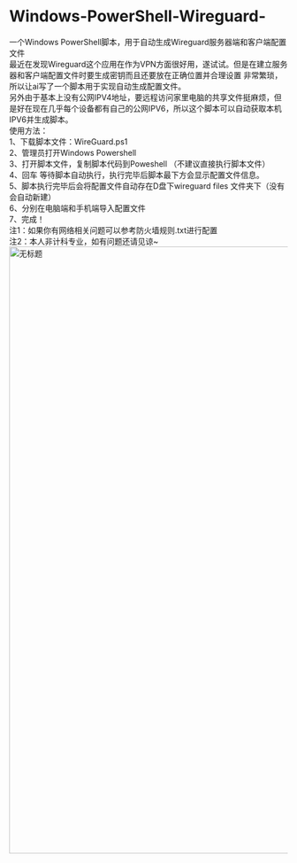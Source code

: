 # Windows-PowerShell-Wireguard-
一个Windows PowerShell脚本，用于自动生成Wireguard服务器端和客户端配置文件  
最近在发现Wireguard这个应用在作为VPN方面很好用，遂试试。但是在建立服务器和客户端配置文件时要生成密钥而且还要放在正确位置并合理设置  非常繁琐，所以让ai写了一个脚本用于实现自动生成配置文件。  
另外由于基本上没有公网IPV4地址，要远程访问家里电脑的共享文件挺麻烦，但是好在现在几乎每个设备都有自己的公网IPV6，所以这个脚本可以自动获取本机IPV6并生成脚本。  
使用方法：  
1、下载脚本文件：WireGuard.ps1    
2、管理员打开Windows Powershell  
3、打开脚本文件，复制脚本代码到Poweshell （不建议直接执行脚本文件）  
4、回车 等待脚本自动执行，执行完毕后脚本最下方会显示配置文件信息。  
5、脚本执行完毕后会将配置文件自动存在D盘下wireguard files 文件夹下（没有会自动新建）  
6、分别在电脑端和手机端导入配置文件  
7、完成！  
注1：如果你有网络相关问题可以参考防火墙规则.txt进行配置  
注2：本人非计科专业，如有问题还请见谅~  
<img width="1347" height="1096" alt="无标题" src="https://github.com/user-attachments/assets/452662ae-ba29-4826-96d5-516924571e29" />
